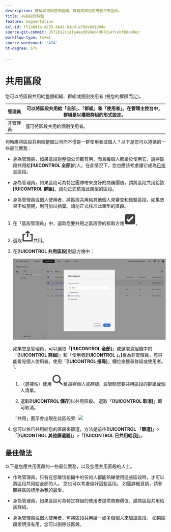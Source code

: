 ```yaml
---
description: 瞭解如何與整個組織、群組或個別使用者共用區段。
title: 共用細分群體
feature: Segmentation
exl-id: f51a0d1b-d293-4b41-b1dd-a79da841d94a
source-git-commit: 35f2812c1a1a4eed090e04d67014fcebf88a80ec
workflow-type: tm+mt
source-wordcount: '424'
ht-degree: 57%

---
```


# 共用區段

您可以將區段共用給整個組織、群組或個別使用者 (視您的權限而定)。

| 管理員 | 可以將區段共用給「全部」、「群組」和「使用者」。在管理主控台中，群組是以權限群組的形式設定。 |
|---|---|
| 非管理員 | 僅可將區段共用給個別使用者。 |

何時應將區段共用給整個公司而不僅是一群使用者或個人？以下是您可以遵循的一些最佳實務：

* 身為管理員，如果區段對整個公司都有用，而且每個人都樂於使用它，請將區段共用給&#x200B;**[!UICONTROL 全部]**&#x200B;的人。在此情況下，您也應該考慮讓它成為[已核准](/help/components/segmentation/segmentation-workflow/seg-approve.md)區段。

* 身為管理員，如果區段可為特定團隊帶來良好的商務價值，請將區段共用給該&#x200B;**[!UICONTROL 群組]**。請勿正式核准此類型的區段。
* 身為管理員或個人使用者，將區段共用給其他個人來審查和檢驗區段。如果效果不如預期，則可加以捨棄。請勿正式核准此類型的區段。

1. 在「區段管理員」中，選取您要共用之區段旁的核取方塊![SelectBox](/help/assets/icons/SelectBox.svg)。
1. 選取![共用](/help/assets/icons/Share.svg)共用。
1. 在&#x200B;**[!UICONTROL 共用區段]**&#x200B;對話方塊中：

   ![共用區段](assets/share-segments-dialog.png)

   如果您是管理員，可以選取「**[!UICONTROL 全部]**」或選取貴組織中的「**[!UICONTROL 群組]**」和「使用者&#x200B;**[!UICONTROL 」。]**&#x200B;身為非管理員，您只能看見個人使用者。使用「**[!UICONTROL 搜尋]**」欄位來搜尋群組或使用者。1.

   1. （選擇性）使用![搜尋](/help/assets/icons/Search.svg)至&#x200B;*搜尋個人或群組*，並限制您要共用區段的群組或個人清單。

   1. 選取&#x200B;**[!UICONTROL 儲存]**&#x200B;以共用區段。 選取「**[!UICONTROL 取消]**」即可取消。




   「共用」圖示會出現在此區段旁: ![](https://spectrum.adobe.com/static/icons/workflow_18/Smock_Share_18_N.svg)

1. 您可以依已共用給您的區段來篩選，方法是前往&#x200B;**[!UICONTROL 「篩選]**」>「**[!UICONTROL 其他篩選器]**」>「**[!UICONTROL 已共用給我]**」。

## 最佳做法

以下是您應共用區段的一些最佳實務，以及您應共用區段的人士。

* 作為管理員，只有在您確信組織中的任何人都能熟練使用這些區段時，才可以將區段共用給全部的人。 您也可以考慮偏好這些區段。 如需詳細資訊，請參閱[將區段標示為我的最愛](t-seg-favorite.md)。

* 身為管理員，如果區段可為特定群組的使用者提供商務價值，請將區段共用給該群組。

* 身為管理員或個人使用者，可將區段共用給一或多個個人來驗證區段。 如果區段證明沒有用，您可以刪除該區段。
